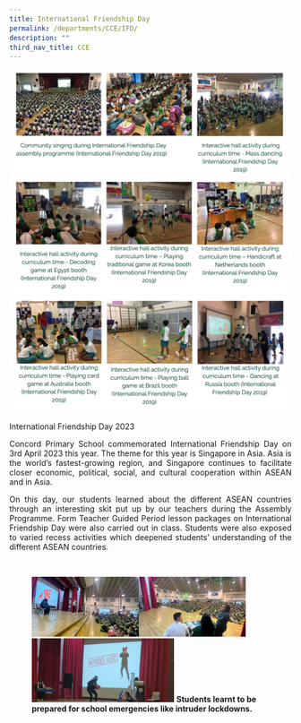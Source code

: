 ```yaml
---
title: International Friendship Day
permalink: /departments/CCE/IFD/
description: ""
third_nav_title: CCE
---
```

![](/images/ifd1.png)
![](/images/ifd2.png)
![](/images/ifd3.png)

International Friendship Day 2023

<p style="text-align:justify">Concord Primary School commemorated International Friendship Day on 3rd April 2023 this year. The theme for this year is Singapore in Asia. Asia is the world’s fastest-growing region, and Singapore continues to facilitate closer economic, political, social, and cultural cooperation within ASEAN and in Asia.</p> 

<p style="text-align:justify">On this day, our students learned about the different ASEAN countries through an interesting skit put up by our teachers during the Assembly Programme. Form Teacher Guided Period lesson packages on International Friendship Day were also carried out in class. Students were also exposed to varied recess activities which deepened students’ understanding of the different ASEAN countries.</p>

<br>
<p></p><figure>	
<img src="/images/tdd%20pic1.png" style="width:45%" align="left">
<img src="/images/tdd%20pic2.png" style="width:45%"><br>
<img src="/images/tdd%20pic3.png" style="width:60%">
<b style="font-size:14px">Students learnt to be prepared for school emergencies like intruder lockdowns.</b>
</figure>